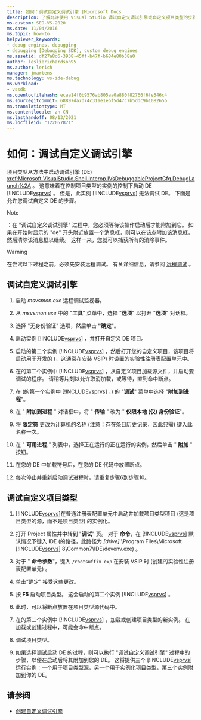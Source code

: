 ```yaml
---
title: 如何：调试自定义调试引擎 |Microsoft Docs
description: 了解允许使用 Visual Studio 调试自定义调试引擎或自定义项目类型的步骤。
ms.custom: SEO-VS-2020
ms.date: 11/04/2016
ms.topic: how-to
helpviewer_keywords:
- debug engines, debugging
- debugging [Debugging SDK], custom debug engines
ms.assetid: df27a8d6-3938-45ff-b47f-b684e80b38a0
author: leslierichardson95
ms.author: lerich
manager: jmartens
ms.technology: vs-ide-debug
ms.workload:
- vssdk
ms.openlocfilehash: ecaa14f0b9576ab805aa0a880f82766f6fe546c4
ms.sourcegitcommit: 68897da7d74c31ae1ebf5d47c7b5ddc9b108265b
ms.translationtype: MT
ms.contentlocale: zh-CN
ms.lasthandoff: 08/13/2021
ms.locfileid: "122057871"
---
```

# <a name="how-to-debug-a-custom-debug-engine"></a>如何：调试自定义调试引擎
项目类型从方法中启动调试引擎 (DE) <xref:Microsoft.VisualStudio.Shell.Interop.IVsDebuggableProjectCfg.DebugLaunch%2A> 。 这意味着在控制项目类型的实例的控制下启动 DE [!INCLUDE[vsprvs](../../code-quality/includes/vsprvs_md.md)] 。 但是，此实例 [!INCLUDE[vsprvs](../../code-quality/includes/vsprvs_md.md)] 无法调试 DE。 下面是允许您调试自定义 DE 的步骤。

> [!NOTE]
> ：在 "调试自定义调试引擎" 过程中，您必须等待该操作启动后才能附加到它。 如果在开始时显示的 "de" 开头附近放置一个消息框，则可以在该点附加该消息框，然后清除该消息框以继续。 这样一来，您就可以捕获所有的消除事件。

> [!WARNING]
> 在尝试以下过程之前，必须先安装远程调试。 有关详细信息，请参阅 [远程调试](../../debugger/remote-debugging.md) 。

## <a name="debug-a-custom-debug-engine"></a>调试自定义调试引擎

1. 启动 *msvsmon.exe* 远程调试监视器。

2. 从 *msvsmon.exe* 中的 "**工具**" 菜单中，选择 "**选项**" 以打开 "**选项**" 对话框。

3. 选择 "无身份验证" 选项，然后单击 **"确定**"。

4. 启动实例 [!INCLUDE[vsprvs](../../code-quality/includes/vsprvs_md.md)] ，并打开自定义 DE 项目。

5. 启动的第二个实例 [!INCLUDE[vsprvs](../../code-quality/includes/vsprvs_md.md)] ，然后打开您的自定义项目，该项目将启动用于开发的 (，这通常在安装 VSIP) 时设置的实验性注册表配置单元中。

6. 在的第二个实例中 [!INCLUDE[vsprvs](../../code-quality/includes/vsprvs_md.md)] ，从自定义项目加载源文件，并启动要调试的程序。 请稍等片刻以允许取消加载，或等待，直到命中断点。

7. 在 (的第一个实例中 [!INCLUDE[vsprvs](../../code-quality/includes/vsprvs_md.md)] ，) 的 "**调试**" 菜单中选择 "**附加到进程**"。

8. 在 " **附加到进程** " 对话框中，将 " **传输** " 改为 " **仅限本地 (仅) 身份验证**"。

9. 将 **限定符** 更改为计算机的名称 (注意：存在条目历史记录，因此只需) 键入此名称一次。

10. 在 " **可用进程** " 列表中，选择正在运行的正在运行的实例，然后单击 " **附加** " 按钮。

11. 在您的 DE 中加载符号后，在您的 DE 代码中放置断点。

12. 每次停止并重新启动调试进程时，请重复步骤6到步骤10。

## <a name="debug-a-custom-project-type"></a>调试自定义项目类型

1. [!INCLUDE[vsprvs](../../code-quality/includes/vsprvs_md.md)]在普通注册表配置单元中启动并加载项目类型项目 (这是项目类型的源，而不是项目类型) 的实例化。

2. 打开 Project 属性并中转到 "**调试**" 页。 对于 **命令**，在 [!INCLUDE[vsprvs](../../code-quality/includes/vsprvs_md.md)] 默认情况下键入 IDE (的路径，此路径为 *[drive]* \Program Files\Microsoft [!INCLUDE[vsprvs](../../code-quality/includes/vsprvs_md.md)] 8\Common7\IDE\devenv.exe) 。

3. 对于 " **命令参数**"，键入 `/rootsuffix exp` 在安装 VSIP 时 (创建的实验性注册表配置单元) 。

4. 单击“确定”  接受这些更改。

5. 按 **F5** 启动项目类型。 这会启动的第二个实例 [!INCLUDE[vsprvs](../../code-quality/includes/vsprvs_md.md)] 。

6. 此时，可以将断点放置在项目类型源代码中。

7. 在的第二个实例中 [!INCLUDE[vsprvs](../../code-quality/includes/vsprvs_md.md)] ，加载或创建项目类型的新实例。 在加载或创建过程中，可能会命中断点。

8. 调试项目类型。

9. 如果选择调试启动 DE 的过程，则可以执行 "调试自定义调试引擎" 过程中的步骤，以便在启动后将其附加到您的 DE。 这将提供三个 [!INCLUDE[vsprvs](../../code-quality/includes/vsprvs_md.md)] 运行实例：一个用于项目类型源，另一个用于实例化项目类型，第三个实例附加到你的 DE。

## <a name="see-also"></a>请参阅
- [创建自定义调试引擎](../../extensibility/debugger/creating-a-custom-debug-engine.md)
